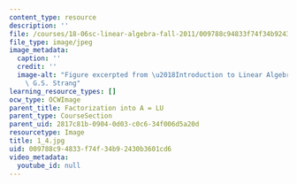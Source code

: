 ```yaml
---
content_type: resource
description: ''
file: /courses/18-06sc-linear-algebra-fall-2011/009788c94833f74f34b92430b3601cd6_1_4.jpg
file_type: image/jpeg
image_metadata:
  caption: ''
  credit: ''
  image-alt: "Figure excerpted from \u2018Introduction to Linear Algebra\u2019 by\
    \ G.S. Strang"
learning_resource_types: []
ocw_type: OCWImage
parent_title: Factorization into A = LU
parent_type: CourseSection
parent_uid: 2817c81b-0904-0d03-c0c6-34f006d5a20d
resourcetype: Image
title: 1_4.jpg
uid: 009788c9-4833-f74f-34b9-2430b3601cd6
video_metadata:
  youtube_id: null
---
```

